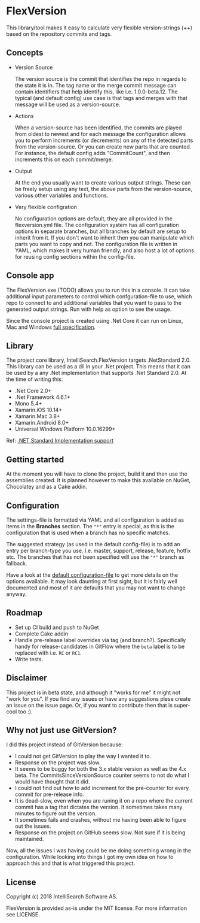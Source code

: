 # FlexVersion

This library/tool makes it easy to calculate very flexible version-strings (++) based on the repository commits and tags.

## Concepts

* Version Source

  The version source is the commit that identifies the repo in regards to the state it is in. The tag name or the merge commit message can contain identifiers that help identify this, like i.e. 1.0.0-beta.12. The typical (and default config) use case is that tags and merges with that message will be used as a version-source. 

* Actions

  When a version-source has been identified, the commits are played from oldest to newest and for each message the configuration allows you to perform increments (or decrements) on any of the detected parts from the version-source. Or you can create new parts that are counted. For instance, the default config adds "CommitCount", and then increments this on each commit/merge.

* Output

  At the end you usually want to create various output strings. These can be freely setup using any text, the above parts from the version-source, various other variables and functions.

* Very flexible configration

  No configuration options are default, they are all provided in the flexversion.yml file.
  The configuration system has all configuration options in separate branches, but all branches by default are setup to inherit from it. If you don't want to inherit then you can manipulate which parts you want to copy and not.
  The configuration file is written in YAML, which makes it very human friendly, and also host a lot of options for reusing config sections within the config-file.

## Console app

The FlexVersion.exe (TODO) allows you to run this in a console. It can take additional input parameters to control which confguration-file to use, which repo to connect to and additional variables that you want to pass to the generated output strings. Run with help as option to see the usage.

Since the console project is created using .Net Core it can run on Linux, Mac and Windows [full specification](https://github.com/dotnet/core/blob/master/release-notes/2.0/2.0-supported-os.md).

## Library

The project core library, IntelliSearch.FlexVersion targets .NetStandard 2.0. This library can be used as a dll in your .Net project. This means that it can be used by a any .Net implementation that supports .Net Standard 2.0. At the time of writing this:

* .Net Core 2.0+
* .Net Framework 4.6.1+
* Mono 5.4+ 
* Xamarin.iOS 10.14+
* Xamarin.Mac 3.8+
* Xamarin.Android 8.0+
* Universal Windows Platform 10.0.16299+

Ref: [.NET Standard Implementation support](https://docs.microsoft.com/en-us/dotnet/standard/net-standard)

## Getting started

At the moment you will have to clone the project, build it and then use the assemblies created. It is planned however to make this available on NuGet, Chocolatey and as a Cake addin.

## Configuration

The settings-file is formatted via YAML and all configuration is added as items in the **Branches** section. The `"*"` entry is special, as this is the configuration that is used when a branch has no specific matches.

The suggested strategy (as used in the default config-file) is to add an entry per branch-type you use. I.e. master, support, release, feature, hotfix etc. The branches that has not been specified will use the `"*"` branch as fallback.

Have a look at the [default configuration-file](IntelliSearch.FlexVersion.Console/flexversion.yml) to get more details on the options available. It may look daunting at first sight, but it is fairly well documented and most of it are defaults that you may not want to change anyway.

## Roadmap

* Set up CI  build and push to NuGet
* Complete Cake addin
* Handle pre-release label overrides via tag (and branch?). Specifically handy for release-candidates in GitFlow where the `beta` label is to be replaced with i.e. `RC` or `RC1`.
* Write tests.

## Disclaimer

This project is in beta state, and although it "works for me" it might not "work for you". If you find any issues or have any suggestions plese create an issue on the issue page. Or, if you want to contribute then that is super-cool too :).

## Why not just use GitVersion?

I did this project instead of GitVersion because:

* I could not get GitVersion to play the way I wanted it to.
* Response on the project was slow.
* It seems to be buggy for both the 3.x stable version as well as the 4.x beta. The CommitsSinceVersionSource counter seems to not do what I would have thought that it did.
* I could not find out how to add increment for the pre-counter for every commit for pre-release info.
* It is dead-slow, even when you are runing it on a repo where the current commit has a tag that dictates the version. It sometimes takes many minutes to figure out the version.
* It sometimes fails and crashes, without me having been able to figure out the issues.
* Response on the project on GitHub seems slow. Not sure if it is being maintained.

Now, all the issues I was having could be me doing something wrong in the configuration. While looking into things I got my own idea on how to approach this and that is what triggered this project.

## License

Copyright (c) 2018 IntelliSearch Software AS.

FlexVersion is provided as-is under the MIT license. For more information see LICENSE.
